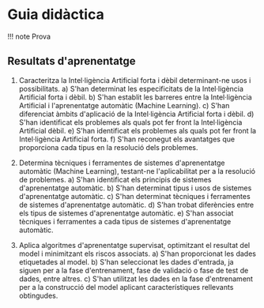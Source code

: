 # Guia didàctica
!!! note
    Prova

## Resultats d'aprenentatge
1. Caracteritza la Intel·ligència Artificial forta i dèbil determinant-ne usos i possibilitats.
    a) S'han determinat les especificitats de la Intel·ligència Artificial forta i dèbil.
    b) S'han establit les barreres entre la Intel·ligència Artificial i l'aprenentatge automàtic (Machine Learning).
    c) S'han diferenciat àmbits d'aplicació de la Intel·ligència Artificial forta i dèbil.
    d) S'han identificat els problemes als quals pot fer front la Intel·ligència Artificial dèbil.
    e) S'han identificat els problemes als quals pot fer front la Intel·ligència Artificial forta.
    f) S'han reconegut els avantatges que proporciona cada tipus en la resolució dels problemes.

2. Determina tècniques i ferramentes de sistemes d'aprenentatge automàtic (Machine Learning), testant-ne l'aplicabilitat per a la resolució de problemes.
    a) S'han identificat els principis de sistemes d'aprenentatge automàtic.
    b) S'han determinat tipus i usos de sistemes d'aprenentatge automàtic.
    c) S'han determinat tècniques i ferramentes de sistemes d'aprenentatge automàtic.
    d) S'han trobat diferències entre els tipus de sistemes d'aprenentatge automàtic.
    e) S'han associat tècniques i ferramentes a cada tipus de sistemes d'aprenentatge automàtic.

3. Aplica algoritmes d'aprenentatge supervisat, optimitzant el resultat del model i minimitzant els riscos associats.
    a) S'han proporcionat les dades etiquetades al model.
    b) S'han seleccionat les dades d'entrada, ja siguen per a la fase d'entrenament, fase de validació o fase de test de dades, entre altres.
    c) S'han utilitzat les dades en la fase d'entrenament per a la construcció del model aplicant característiques rellevants obtingudes.
